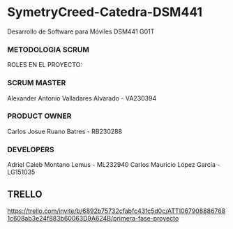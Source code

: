 # SymetryCreed-Catedra-DSM441
Desarrollo de Software para Móviles DSM441 G01T

### METODOLOGIA SCRUM
ROLES EN EL PROYECTO:

### SCRUM MASTER
Alexander Antonio Valladares Alvarado  -  VA230394
### PRODUCT OWNER
Carlos Josue Ruano Batres  -  RB230288
### DEVELOPERS
Adriel Caleb Montano Lemus  -  ML232940 
Carlos Mauricio López García  -  LG151035 

## TRELLO
https://trello.com/invite/b/6892b75732cfabfc43fc5d0c/ATTI0679088867681c608ab3e24f883b60063D9A624B/primera-fase-proyecto
